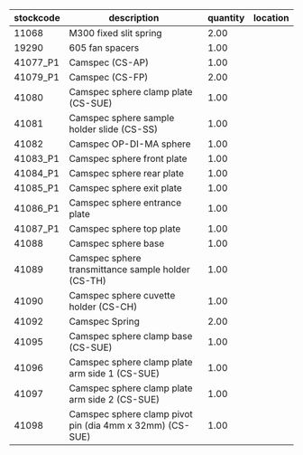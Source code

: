 |stockcode|description|quantity|location|
|---------|-----------|--------|--------|
|11068|M300 fixed slit spring|2.00||
|19290|605 fan spacers|1.00||
|41077_P1|Camspec (CS-AP)|1.00||
|41079_P1|Camspec (CS-FP)|2.00||
|41080|Camspec sphere clamp plate (CS-SUE)|1.00||
|41081|Camspec sphere sample holder slide (CS-SS)|1.00||
|41082|Camspec OP-DI-MA sphere|1.00||
|41083_P1|Camspec sphere front plate|1.00||
|41084_P1|Camspec sphere rear plate|1.00||
|41085_P1|Camspec sphere exit plate|1.00||
|41086_P1|Camspec sphere entrance plate|1.00||
|41087_P1|Camspec sphere top plate|1.00||
|41088|Camspec sphere base|1.00||
|41089|Camspec sphere transmittance sample holder (CS-TH)|1.00||
|41090|Camspec sphere cuvette holder (CS-CH)|1.00||
|41092|Camspec Spring|2.00||
|41095|Camspec sphere clamp base (CS-SUE)|1.00||
|41096|Camspec sphere clamp plate arm side 1 (CS-SUE)|1.00||
|41097|Camspec sphere clamp plate arm side 2 (CS-SUE)|1.00||
|41098|Camspec sphere clamp pivot pin (dia 4mm x 32mm) (CS-SUE)|1.00||
